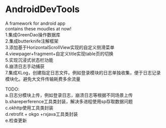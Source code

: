 # AndroidDevTools
A  framework for android app <br>
contains these moudles at now!<br>
1.集成GreenDao操作数据库<br>
2.集成butterknife注解框架<br>
3.添加基于HorizontalScrollView实现的自定义侧滑菜单<br>
4.viewpager+fragment+自定义title实现table页的切换<br>
5.实现沉浸式状态栏功能<br>
6.崩溃日志手动捕获<br>
7.集成XLog，创建指定日志文件。例如登录模块的日志单独收集，便于日志记录模块化。避免大文件传输耗费多余流量<br>


TODO:<br>
a.日志分模块上传，例如登录日志，崩溃日志等根据不同场景上传<br>
b.shareperference工具类封装，解决多进程使用sp存取数据问题<br>
c.okhttp使用工具类封装<br>
d.retrofit + okgo +rxjava工具类封装<br>
e.检查更新<br>


